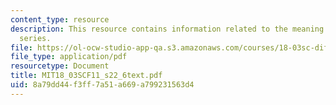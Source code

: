 ```yaml
---
content_type: resource
description: This resource contains information related to the meaning of fourier
  series.
file: https://ol-ocw-studio-app-qa.s3.amazonaws.com/courses/18-03sc-differential-equations-fall-2011/8a79dd44f3ff7a51a669a799231563d4_MIT18_03SCF11_s22_6text.pdf
file_type: application/pdf
resourcetype: Document
title: MIT18_03SCF11_s22_6text.pdf
uid: 8a79dd44-f3ff-7a51-a669-a799231563d4
---
```

